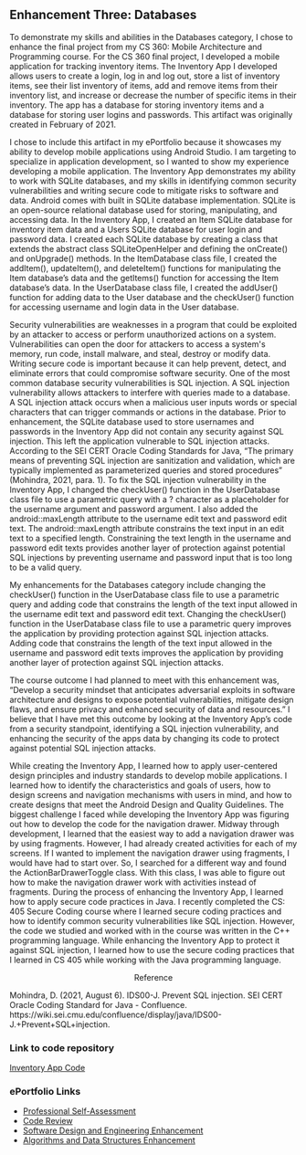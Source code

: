 ## Enhancement Three: Databases
To demonstrate my skills and abilities in the Databases category, I chose to enhance the final project from my CS 360: Mobile Architecture and Programming course. For the CS 360 final project, I developed a mobile application for tracking inventory items. The Inventory App I developed allows users to create a login, log in and log out, store a list of inventory items, see their list inventory of items, add and remove items from their inventory list, and increase or decrease the number of specific items in their inventory. The app has a database for storing inventory items and a database for storing user logins and passwords. This artifact was originally created in February of 2021.

I chose to include this artifact in my ePortfolio because it showcases my ability to develop mobile applications using Android Studio. I am targeting to specialize in application development, so I wanted to show my experience developing a mobile application. The Inventory App demonstrates my ability to work with SQLite databases, and my skills in identifying common security vulnerabilities and writing secure code to mitigate risks to software and data. Android comes with built in SQLite database implementation. SQLite is an open-source relational database used for storing, manipulating, and accessing data. In the Inventory App, I created an Item SQLite database for inventory item data and a Users SQLite database for user login and password data. I created each SQLite database by creating a class that extends the abstract class SQLiteOpenHelper and defining the onCreate() and onUpgrade() methods. In the ItemDatabase class file, I created the addItem(), updateItem(), and deleteItem() functions for manipulating the Item database’s data and the getItems() function for accessing the Item database’s data. In the UserDatabase class file, I created the addUser() function for adding data to the User database and the checkUser() function for accessing username and login data in the User database. 

Security vulnerabilities are weaknesses in a program that could be exploited by an attacker to access or perform unauthorized actions on a system. Vulnerabilities can open the door for attackers to access a system's memory, run code, install malware, and steal, destroy or modify data. Writing secure code is important because it can help prevent, detect, and eliminate errors that could compromise software security. One of the most common database security vulnerabilities is SQL injection. A SQL injection vulnerability allows attackers to interfere with queries made to a database. A SQL injection attack occurs when a malicious user inputs words or special characters that can trigger commands or actions in the database. Prior to enhancement, the SQLite database used to store usernames and passwords in the Inventory App did not contain any security against SQL injection. This left the application vulnerable to SQL injection attacks. According to the SEI CERT Oracle Coding Standards for Java, “The primary means of preventing SQL injection are sanitization and validation, which are typically implemented as parameterized queries and stored procedures” (Mohindra, 2021, para. 1). To fix the SQL injection vulnerability in the Inventory App, I changed the checkUser() function in the UserDatabase class file to use a parametric query with a ? character as a placeholder for the username argument and password argument. I also added the android::maxLength attribute to the username edit text and password edit text. The android::maxLength attribute constrains the text input in an edit text to a specified length. Constraining the text length in the username and password edit texts provides another layer of protection against potential SQL injections by preventing username and password input that is too long to be a valid query. 

My enhancements for the Databases category include changing the checkUser() function in the UserDatabase class file to use a parametric query and adding code that constrains the length of the text input allowed in the username edit text and password edit text. Changing the checkUser() function in the UserDatabase class file to use a parametric query improves the application by providing protection against SQL injection attacks. Adding code that constrains the length of the text input allowed in the username and password edit texts improves the application by providing another layer of protection against SQL injection attacks. 

The course outcome I had planned to meet with this enhancement was, “Develop a security mindset that anticipates adversarial exploits in software architecture and designs to expose potential vulnerabilities, mitigate design flaws, and ensure privacy and enhanced security of data and resources.”  I believe that I have met this outcome by looking at the Inventory App’s code from a security standpoint, identifying a SQL injection vulnerability, and enhancing the security of the apps data by changing its code to protect against potential SQL injection attacks. 

While creating the Inventory App, I learned how to apply user-centered design principles and industry standards to develop mobile applications. I learned how to identify the characteristics and goals of users, how to design screens and navigation mechanisms with users in mind, and how to create designs that meet the Android Design and Quality Guidelines. The biggest challenge I faced while developing the Inventory App was figuring out how to develop the code for the navigation drawer. Midway through development, I learned that the easiest way to add a navigation drawer was by using fragments. However, I had already created activities for each of my screens. If I wanted to implement the navigation drawer using fragments, I would have had to start over. So, I searched for a different way and found the ActionBarDrawerToggle class. With this class, I was able to figure out how to make the navigation drawer work with activities instead of fragments. During the process of enhancing the Inventory App, I learned how to apply secure code practices in Java. I recently completed the CS: 405 Secure Coding course where I learned secure coding practices and how to identify common security vulnerabilities like SQL injection. However, the code we studied and worked with in the course was written in the C++ programming language. While enhancing the Inventory App to protect it against SQL injection, I learned how to use the secure coding practices that I learned in CS 405 while working with the Java programming language. 

<p align="center">
  Reference
 </p>
 Mohindra, D. (2021, August 6). IDS00-J. Prevent SQL injection. SEI CERT Oracle Coding Standard for Java - Confluence. https://wiki.sei.cmu.edu/confluence/display/java/IDS00-J.+Prevent+SQL+injection.

### Link to code repository
[Inventory App Code](https://github.com/aerielj/inventoryapp)


### ePortfolio Links
- [Professional Self-Assessment](https://aerielj.github.io/index.html)
- [Code Review](https://aerielj.github.io/CodeReview.html)
- [Software Design and Engineering Enhancement](https://aerielj.github.io/SoftwareDesignAndEngineering.html)
- [Algorithms and Data Structures Enhancement](https://aerielj.github.io/AlgorithmsAndDataStructures.html)

